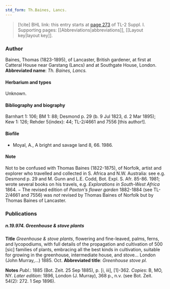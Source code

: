 ```yaml
---
std_form: Th.Baines, Lancs.
---
```


> [!cite] BHL link: this entry starts at [page 273](https://www.biodiversitylibrary.org/page/33265000) of TL-2 Suppl. I.
> Supporting pages: [[Abbreviations|abbreviations]], [[Layout key|layout key]].

### Author

Baines, Thomas (1823-1895), of Lancaster, British gardener, at first at Catteral House near Garstang (Lancs) and at Southgate House, London. 
**Abbreviated name**: *Th. Baines, Lancs.*

#### Herbarium and types

Unknown.

#### Bibliography and biography

Barnhart 1: 106; BM 1: 88; Desmond p. 29 (b. 9 Jul 1823, d. 2 Mar 1895); Kew 1: 126; Rehder 5(index): 44; TL-2/4661 and 7556 \[this author!\].

#### Biofile

- Moyal, A., A bright and savage land 8, 66. 1986.

#### Note

Not to be confused with Thomas Baines (1822-1875), of Norfolk, artist and explorer who travelled and collected in S. Africa and N.W. Australia: see e.g. Desmond p. 29 and M. Gunn and L.E. Codd, Bot. Expl. S. Afr. 85-86. 1981; wrote several books on his travels, e.g. *Explorations in South-West Africa* 1864. − The revised edition of *Paxton's flower garden* 1882-1884 (see TL-2/4661 and 7556) was *not* revised by Thomas Baines of Norfolk but by Thomas Baines of Lancaster.

### Publications

##### n.19.974. Greenhouse & stove plants

**Title**
*Greenhouse & stove plants*, flowering and fine-leaved, palms, ferns, and lycopodiums, with full details of the propagation and cultivation of 500 \[sic\] families of plants, embracing all the best kinds in cultivation, suitable for growing in the greenhouse, intermediate house, and stove... London (John Murray,...) 1885. Oct.
**Abbreviated title**: *Greenhouse stove pl.*

**Notes**
*Publ*.: 1885 (Bot. Zeit. 25 Sep 1885), p. \[i, iii\], \[1\]-362. *Copies*: B, MO, NY.
*Later edition*: 1896, London (J. Murray), 368 p., n.v. (see Bot. Zeit. 54(2): 272. 1 Sep 1896).

